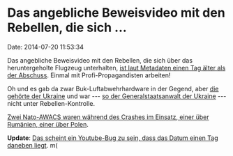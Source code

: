 Das angebliche Beweisvideo mit den Rebellen, die sich \...
==========================================================

Date: 2014-07-20 11:53:34

Das angebliche Beweisvideo mit den Rebellen, die sich über das
heruntergeholte Flugzeug unterhalten, [ist laut Metadaten einen Tag
älter als der
Abschuss](https://twitter.com/ofehr_en/status/490039740595707904/photo/1).
Einmal mit Profi-Propagandisten arbeiten!

Oh und es gab da zwar Buk-Luftabwehrhardware in der Gegend, aber [die
gehörte der
Ukraine](http://rt.com/news/173636-buk-malaysian-plane-crash/) und war
--- [so der Generalstaatsanwalt der
Ukraine](http://odnastroka.ru/politics/5067-yarema-oproverg-zahvat-opolchencami-kompleksov-buk-i-s-300.html)
--- nicht unter Rebellen-Kontrolle.

[Zwei Nato-AWACS waren während des Crashes im Einsatz, einer über
Rumänien, einer über Polen](http://en.itar-tass.com/world/741356).

**Update**: [Das scheint ein Youtube-Bug zu sein, dass das Datum einen
Tag daneben
liegt](https://gist.github.com/klaufir/d1e694c064322a7fbc15). m(
